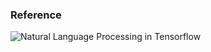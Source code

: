 ### Reference
![Natural Language Processing in Tensorflow](https://www.coursera.org/learn/natural-language-processing-tensorflow)
